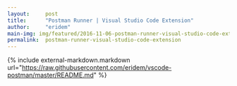 ```yaml
---
layout:     post
title:      "Postman Runner | Visual Studio Code Extension"
author:     "eridem"
main-img: img/featured/2016-11-06-postman-runner-visual-studio-code-extension.jpg
permalink:  postman-runner-visual-studio-code-extension
---
```


{% include external-markdown.markdown url="https://raw.githubusercontent.com/eridem/vscode-postman/master/README.md" %}